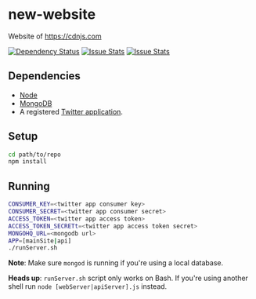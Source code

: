 new-website
===========

Website of https://cdnjs.com

[![Dependency Status](https://david-dm.org/cdnjs/new-website.svg?theme=shields.io)](https://david-dm.org/cdnjs/new-website) [![Issue Stats](http://www.issuestats.com/github/cdnjs/new-website/badge/pr?style=flat)](http://www.issuestats.com/github/cdnjs/new-website) [![Issue Stats](http://www.issuestats.com/github/cdnjs/new-website/badge/issue?style=flat)](http://www.issuestats.com/github/cdnjs/new-website)

## Dependencies

* [Node](https://nodejs.org)
* [MongoDB](https://mongodb.org)
* A registered [Twitter application](https://apps.twitter.com/).

## Setup

```sh
cd path/to/repo
npm install
```

## Running

```sh
CONSUMER_KEY=<twitter app consumer key>
CONSUMER_SECRET=<twitter app consumer secret>
ACCESS_TOKEN=<twitter app access token>
ACCESS_TOKEN_SECRETt=<twitter app access token secret>
MONGOHQ_URL=<mongodb url>
APP=[mainSite|api]
./runServer.sh
```

**Note**: Make sure `mongod` is running if you're using a local database.

**Heads up**: `runServer.sh` script only works on Bash. If you're using another shell run `node [webServer|apiServer].js` instead.
